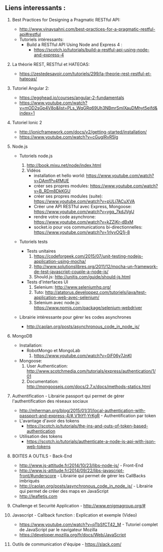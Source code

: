 ## Liens interessants :
 
  1. Best Practices for Designing a Pragmatic RESTful API:
      - http://www.vinaysahni.com/best-practices-for-a-pragmatic-restful-api#restful
      - Tutoriels intéressants:
        - Build a RESTful API Using Node and Express 4 : 
          - https://scotch.io/tutorials/build-a-restful-api-using-node-and-express-4

  2. La théorie REST, RESTful et HATEOAS:
      - https://zestedesavoir.com/tutoriels/299/la-theorie-rest-restful-et-hateoas/
  
  3. Tutoriel Angular 2:
      - https://egghead.io/courses/angular-2-fundamentals
      - https://www.youtube.com/watch?v=mOD2sGp4V8o&list=PLs_WqGRq69Uh3NBmrSmlXauDMhyt5eifd&index=1
  
  4. Tutoriel Ionic 2
      - http://ionicframework.com/docs/v2/getting-started/installation/
      - https://www.youtube.com/watch?v=cGuglRvR5lg

  5. Node.js
      - Tutoriels node.js
          1. http://book.mixu.net/node/index.html
          2. Vidéos
              - installation et hello world: https://www.youtube.com/watch?v=DAmfPv4fMUE
              - créer ses propres modules: https://www.youtube.com/watch?v=B_RDm8DkKGU
              - créer ses propres modules (suite): https://www.youtube.com/watch?v=pULj7ACuXVA
              - Créer une API RESTful avec Express, Mongoose: https://www.youtube.com/watch?v=ygq_7kdJVgU
              - rendre votre code asynchrone: https://www.youtube.com/watch?v=kZZiKr-dBxM
              - socket.io pour vos communications bi-directionnelles: https://www.youtube.com/watch?v=1rlyvOQ1j-8
          
      - Tutoriels tests 
        - Tests unitaires
            1. https://codeforgeek.com/2015/07/unit-testing-nodejs-application-using-mocha/
            2. http://www.solutionslibres.org/2011/12/mocha-un-framework-de-test-javascript-couple-a-node-js/
            3. Should.js: http://unitjs.com/guide/should-js.html
        - Tests d'interfaces UI
            1. Selenium: http://www.seleniumhq.org/
            2. Tuto: http://atatorus.developpez.com/tutoriels/java/test-application-web-avec-selenium/
            3. Selenium avec node.js: https://www.npmjs.com/package/selenium-webdriver
      
      - Librairie intéressante pour gérer les codes asynchrones
        - http://caolan.org/posts/asynchronous_code_in_node_js/
  
  6. MongoDB
      - Installation:
        - RobotMongo et MongoLab
          1. https://www.youtube.com/watch?v=0iF06y7JnKI
      - Mongoose:
          1. User Authentication: http://www.scotchmedia.com/tutorials/express/authentication/1/01
          2. Documentation: http://mongoosejs.com/docs/2.7.x/docs/methods-statics.html

  7. Authentification
    - Librairie passport qui permet de gérer l'authentification des réseaux sociaux
      - http://mherman.org/blog/2015/01/31/local-authentication-with-passport-and-express-4/#.V1hYf-YrKgR
    - Authentification par token
      - L'avantage d'avoir des tokens
        - https://scotch.io/tutorials/the-ins-and-outs-of-token-based-authentication
      - Utilisation des tokens
        - https://scotch.io/tutorials/authenticate-a-node-js-api-with-json-web-tokens
    
  8. BOITES A OUTILS
    - Back-End
      - http://www.js-attitude.fr/2014/10/23/libs-node-js/
    - Front-End
      - http://www.js-attitude.fr/2014/09/22/libs-javascript-front/#underscore
    - Librairie qui permet de gérer les CallBacks imbriqués
      - http://caolan.org/posts/asynchronous_code_in_node_js/
    - Librairie qui permet de créer des maps en JavaScript
      - http://leafletjs.com
  
  9. Challenge et Securité Application
    - http://www.enigmagroup.org/#
  
  10. Javascript
    - Callback function : Explication et exemple (Video)
      - https://www.youtube.com/watch?v=pTbSfCT42_M
    - Tutoriel complet de JavaScript par le navigateur Mozilla
      - https://developer.mozilla.org/fr/docs/Web/JavaScript
  11. Outils de communication d'équipe
    - https://slack.com/
